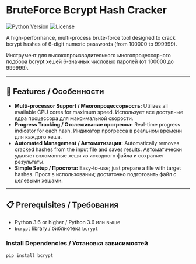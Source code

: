 # BruteForce Bcrypt Hash Cracker

[![Python Version](https://img.shields.io/badge/Python-3.6+-blue.svg)](https://www.python.org/)
[![License](https://img.shields.io/badge/License-MIT-green.svg)](https://opensource.org/licenses/MIT)

A high-performance, multi-process brute-force tool designed to crack bcrypt hashes of 6-digit numeric passwords (from 100000 to 999999).

Инструмент для высокопроизводительного многопроцессорного подбора bcrypt хешей 6-значных числовых паролей (от 100000 до 999999).

---

## 🚀 Features / Особенности

*   **Multi-processor Support / Многопроцессорность:** Utilizes all available CPU cores for maximum speed. Использует все доступные ядра процессора для максимальной скорости.
*   **Progress Tracking / Отслеживание прогресса:** Real-time progress indicator for each hash. Индикатор прогресса в реальном времени для каждого хеша.
*   **Automated Management / Автоматизация:** Automatically removes cracked hashes from the input file and saves results. Автоматически удаляет взломанные хеши из исходного файла и сохраняет результаты.
*   **Simple Setup / Простота:** Easy-to-use; just prepare a file with target hashes. Прост в использовании; достаточно подготовить файл с целевыми хешами.

---

## 📋 Prerequisites / Требования

*   Python 3.6 or higher / Python 3.6 или выше
*   `bcrypt` library / библиотека `bcrypt`

### Install Dependencies / Установка зависимостей

```bash
pip install bcrypt
